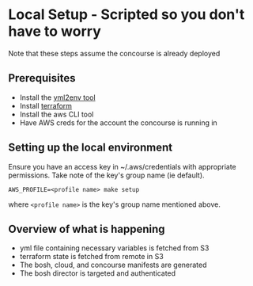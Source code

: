 Local Setup - Scripted so you don't have to worry
=================================================
Note that these steps assume the concourse is already deployed

## Prerequisites
- Install the [yml2env tool](https://github.com/EngineerBetter/yml2env)
- Install [terraform](https://www.terraform.io/intro/getting-started/install.html)
- Install the aws CLI tool
- Have AWS creds for the account the concourse is running in

## Setting up the local environment
Ensure you have an access key in ~/.aws/credentials with appropriate permissions. Take note of the key's group name (ie default).
```
AWS_PROFILE=<profile name> make setup
```
where `<profile name>` is the key's group name mentioned above.

## Overview of what is happening
* yml file containing necessary variables is fetched from S3
* terraform state is fetched from remote in S3
* The bosh, cloud, and concourse manifests are generated
* The bosh director is targeted and authenticated
